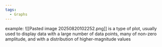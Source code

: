 ```yaml
---
tags:
  - Graphs
---
```

example:
![[Pasted image 20250820102252.png]]
is a type of plot, usually used to display data with a large number of data points, many of non-zero amplitude, and with a distribution of higher-magnitude values